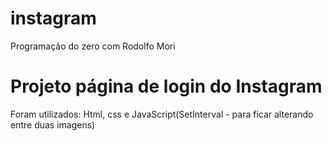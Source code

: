 # instagram
Programação do zero com Rodolfo Mori


<h1>Projeto página de login do Instagram</h1>

<p>Foram utilizados: Html, css e JavaScript(SetInterval - para ficar alterando entre duas imagens)</p>
